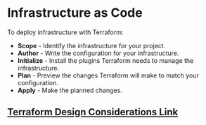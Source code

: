 # Infrastructure as Code

To deploy infrastructure with Terraform:

- **Scope** - Identify the infrastructure for your project.
- **Author** - Write the configuration for your infrastructure.
- **Initialize** - Install the plugins Terraform needs to manage the infrastructure.
- **Plan** - Preview the changes Terraform will make to match your configuration.
- **Apply** - Make the planned changes.

## [Terraform Design Considerations Link](https://developer.hashicorp.com/terraform/tutorials/gcp-get-started/infrastructure-as-code#track-your-infrastructure)